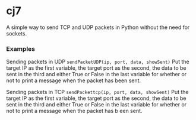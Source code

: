 # cj7

A simple way to send TCP and UDP packets in Python without the need for sockets.

### Examples

Sending packets in UDP `sendPacketUDP(ip, port, data, showSent)`
Put the target IP as the first variable, the target port as the second, the data to be sent in the third and either True or False in the last variable for whether or not to print a message when the packet has been sent.

Sending packets in TCP `sendPackettcp(ip, port, data, showSent)`
Put the target IP as the first variable, the target port as the second, the data to be sent in the third
and either True or False in the last variable for whether or not to print a message when the packet has b
een sent.

